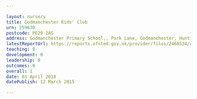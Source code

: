 ```yaml
---

layout: nursery
title: Godmanchester Kids' Club
urn: 259670
postcode: PE29 2AG
address: Godmanchester Primary School,, Park Lane, Godmanchester, Huntingdon, Cambridgeshire, PE29 2AG
latestReportUrl: https://reports.ofsted.gov.uk/provider/files/2468534/urn/259670.pdf
teaching: 0
development: 0
leadership: 0
outcomes: 0
overall: 1
date: 01 April 2018 
datePublish: 12 March 2015

---
```

